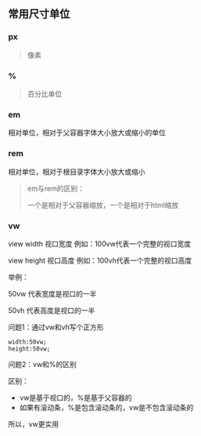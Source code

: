 ## 常用尺寸单位

### px

> 像素

### %

> 百分比单位

### em

相对单位，相对于父容器字体大小放大或缩小的单位

### rem

相对单位，相对于根目录字体大小放大或缩小

>em与rem的区别：
>
>一个是相对于父容器缩放，一个是相对于html缩放

### vw

view width 视口宽度  例如：100vw代表一个完整的视口宽度

view height 视口高度 例如：100vh代表一个完整的视口高度



举例：

50vw	代表宽度是视口的一半

50vh	代表高度是视口的一半

问题1：通过vw和vh写个正方形

```
width:50vw;
height:50vw;
```

问题2：vw和%的区别

区别：

- vw是基于视口的，%是基于父容器的
- 如果有滚动条，%是包含滚动条的，vw是不包含滚动条的

所以，vw更实用